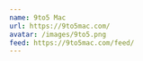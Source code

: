 ```yaml
---
name: 9to5 Mac
url: https://9to5mac.com/
avatar: /images/9to5.png
feed: https://9to5mac.com/feed/
---
```

